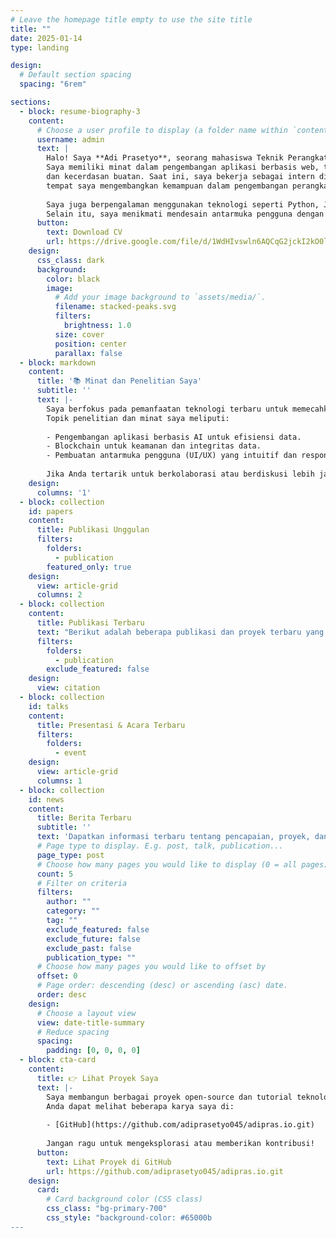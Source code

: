 ```yaml
---
# Leave the homepage title empty to use the site title
title: ""
date: 2025-01-14
type: landing

design:
  # Default section spacing
  spacing: "6rem"

sections:
  - block: resume-biography-3
    content:
      # Choose a user profile to display (a folder name within `content/authors/`)
      username: admin
      text: |
        Halo! Saya **Adi Prasetyo**, seorang mahasiswa Teknik Perangkat Lunak di ITESA Semarang. 
        Saya memiliki minat dalam pengembangan aplikasi berbasis web, teknologi blockchain, 
        dan kecerdasan buatan. Saat ini, saya bekerja sebagai intern di Dicoding Academy, 
        tempat saya mengembangkan kemampuan dalam pengembangan perangkat lunak modern.
        
        Saya juga berpengalaman menggunakan teknologi seperti Python, JavaScript, SQL, dan Git. 
        Selain itu, saya menikmati mendesain antarmuka pengguna dengan Figma untuk menciptakan pengalaman yang menarik.
      button:
        text: Download CV
        url: https://drive.google.com/file/d/1WdHIvswln6AQCqG2jckI2kO0lvbJWGGd/view?usp=drive_link
    design:
      css_class: dark
      background:
        color: black
        image:
          # Add your image background to `assets/media/`.
          filename: stacked-peaks.svg
          filters:
            brightness: 1.0
          size: cover
          position: center
          parallax: false
  - block: markdown
    content:
      title: '📚 Minat dan Penelitian Saya'
      subtitle: ''
      text: |-
        Saya berfokus pada pemanfaatan teknologi terbaru untuk memecahkan masalah yang kompleks. 
        Topik penelitian dan minat saya meliputi:
        
        - Pengembangan aplikasi berbasis AI untuk efisiensi data.
        - Blockchain untuk keamanan dan integritas data.
        - Pembuatan antarmuka pengguna (UI/UX) yang intuitif dan responsif.
        
        Jika Anda tertarik untuk berkolaborasi atau berdiskusi lebih jauh, silakan hubungi saya. 😊
    design:
      columns: '1'
  - block: collection
    id: papers
    content:
      title: Publikasi Unggulan
      filters:
        folders:
          - publication
        featured_only: true
    design:
      view: article-grid
      columns: 2
  - block: collection
    content:
      title: Publikasi Terbaru
      text: "Berikut adalah beberapa publikasi dan proyek terbaru yang telah saya kerjakan:"
      filters:
        folders:
          - publication
        exclude_featured: false
    design:
      view: citation
  - block: collection
    id: talks
    content:
      title: Presentasi & Acara Terbaru
      filters:
        folders:
          - event
    design:
      view: article-grid
      columns: 1
  - block: collection
    id: news
    content:
      title: Berita Terbaru
      subtitle: ''
      text: 'Dapatkan informasi terbaru tentang pencapaian, proyek, dan aktivitas saya.'
      # Page type to display. E.g. post, talk, publication...
      page_type: post
      # Choose how many pages you would like to display (0 = all pages)
      count: 5
      # Filter on criteria
      filters:
        author: ""
        category: ""
        tag: ""
        exclude_featured: false
        exclude_future: false
        exclude_past: false
        publication_type: ""
      # Choose how many pages you would like to offset by
      offset: 0
      # Page order: descending (desc) or ascending (asc) date.
      order: desc
    design:
      # Choose a layout view
      view: date-title-summary
      # Reduce spacing
      spacing:
        padding: [0, 0, 0, 0]
  - block: cta-card
    content:
      title: 👉 Lihat Proyek Saya
      text: |-
        Saya membangun berbagai proyek open-source dan tutorial teknologi. 
        Anda dapat melihat beberapa karya saya di:
        
        - [GitHub](https://github.com/adiprasetyo045/adipras.io.git)
        
        Jangan ragu untuk mengeksplorasi atau memberikan kontribusi!
      button:
        text: Lihat Proyek di GitHub
        url: https://github.com/adiprasetyo045/adipras.io.git 
    design:
      card:
        # Card background color (CSS class)
        css_class: "bg-primary-700"
        css_style: "background-color: #65000b
---
```

